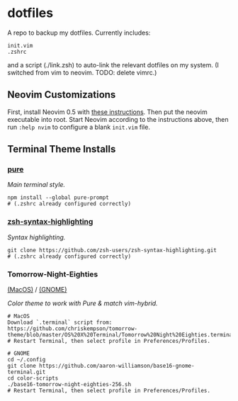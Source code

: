 # dotfiles

A repo to backup my dotfiles. Currently includes:

```
init.vim
.zshrc
```

and a script (./link.zsh) to auto-link the relevant dotfiles on my system. (I switched from vim to neovim. TODO: delete vimrc.)

## Neovim Customizations

First, install Neovim 0.5 with [these instructions](https://github.com/neovim/neovim/releases/tag/v0.5.0). Then put the neovim executable into root.
Start Neovim according to the instructions above, then run `:help nvim` to configure a blank `init.vim` file.

## Terminal Theme Installs

### [pure](https://github.com/sindresorhus/pure)

*Main terminal style.*
```
npm install --global pure-prompt
# (.zshrc already configured correctly)
```

### [zsh-syntax-highlighting](https://github.com/zsh-users/zsh-syntax-highlighting)

*Syntax highlighting.*
```
git clone https://github.com/zsh-users/zsh-syntax-highlighting.git
# (.zshrc already configured correctly)
```

### Tomorrow-Night-Eighties

[(MacOS)](https://github.com/chriskempson/tomorrow-theme/tree/master/OS%20X%20Terminal) /
[(GNOME)](https://github.com/aaron-williamson/base16-gnome-terminal)

*Color theme to work with Pure & match vim-hybrid.*
```
# MacOS
Download `.terminal` script from: https://github.com/chriskempson/tomorrow-theme/blob/master/OS%20X%20Terminal/Tomorrow%20Night%20Eighties.terminal
# Restart Terminal, then select profile in Preferences/Profiles.

# GNOME
cd ~/.config
git clone https://github.com/aaron-williamson/base16-gnome-terminal.git
cd color-scripts
./base16-tomorrow-night-eighties-256.sh
# Restart Terminal, then select profile in Preferences/Profiles.
```
